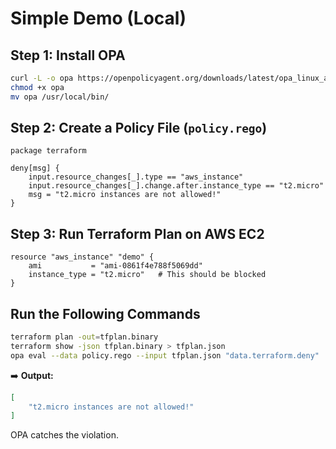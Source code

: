 # Simple Demo (Local)

## Step 1: Install OPA

```sh
curl -L -o opa https://openpolicyagent.org/downloads/latest/opa_linux_amd64
chmod +x opa
mv opa /usr/local/bin/
```

## Step 2: Create a Policy File (`policy.rego`)

```rego
package terraform

deny[msg] {
    input.resource_changes[_].type == "aws_instance"
    input.resource_changes[_].change.after.instance_type == "t2.micro"
    msg = "t2.micro instances are not allowed!"
}
```

## Step 3: Run Terraform Plan on AWS EC2

```hcl
resource "aws_instance" "demo" {
    ami           = "ami-0861f4e788f5069dd"
    instance_type = "t2.micro"   # This should be blocked
}
```

## Run the Following Commands

```sh
terraform plan -out=tfplan.binary
terraform show -json tfplan.binary > tfplan.json
opa eval --data policy.rego --input tfplan.json "data.terraform.deny"
```

➡️ **Output:**

```json
[
    "t2.micro instances are not allowed!"
]
```

OPA catches the violation.